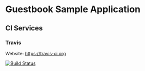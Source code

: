 # Guestbook Sample Application

## CI Services

### Travis

Website: https://travis-ci.org

[![Build Status](https://travis-ci.org/markuspoerschke/guestbook.svg?branch=master)](https://travis-ci.org/markuspoerschke/guestbook)
